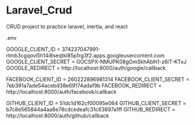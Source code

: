 # Laravel_Crud
CRUD project to practice laravel, inertia, and react


.env


GOOGLE_CLIENT_ID = 374237047991-rtmb3cgqovl5h14i8seqtkl85p1rg3f2.apps.googleusercontent.com
GOOGLE_CLIENT_SECRET = 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
GOOGLE_REDIRECT = http://localhost:8000/auth/google/callback

FACEBOOK_CLIENT_ID = 260222896981314
FACEBOOK_CLIENT_SECRET = 7eb391a7ade54acebd38e69174adaf9b
FACEBOOK_REDIRECT = http://localhost:8000/auth/facebook/callback

GITHUB_CLIENT_ID = 51dc1d162cf00095e064
GITHUB_CLIENT_SECRET = b7c8e565844a4aa8e78cdcedeafc31c63697a1ff
GITHUB_REDIRECT = http://localhost:8000/auth/github/callback
